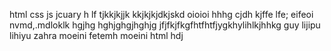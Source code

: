 html
css
js
jcuary
h
lf
tjkkjkjjk
kkjkjkjdkjskd
oioioi
hhhg
cjdh
kjffe
lfe;
eifeoi
nvmd,.mdloklk
hgjhg
hghjghgjhghjg
jfjfkjfkgfhtfhtfjygkhylihlkjhhkg
guy
lijipu
lihiyu
zahra moeini
fetemh
moeini
html
hdj
